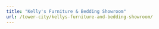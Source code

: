 ```yaml
---
title: "Kelly's Furniture & Bedding Showroom"
url: /tower-city/kellys-furniture-and-bedding-showroom/
---
```

